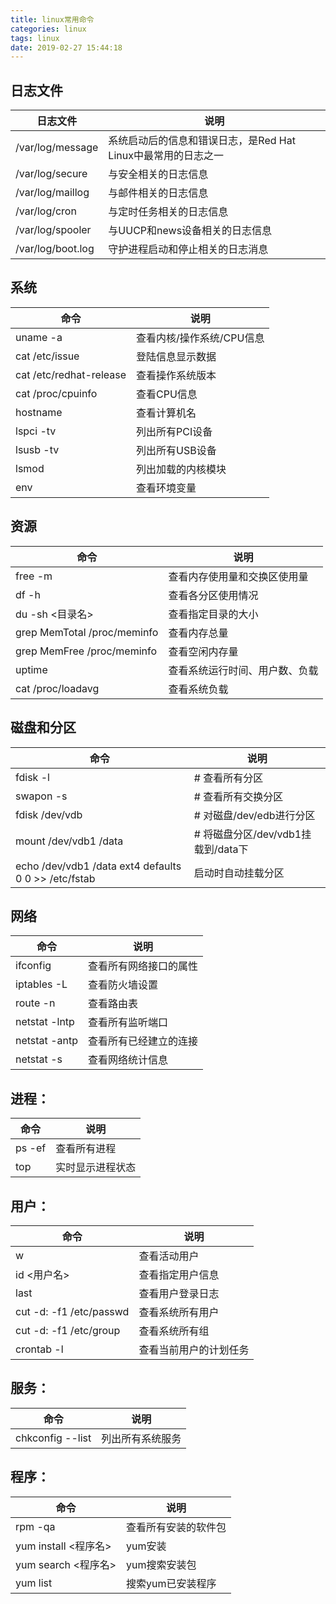 ```yaml
---
title: linux常用命令
categories: linux
tags: linux
date: 2019-02-27 15:44:18
---
```


日志文件
-------

日志文件|说明
-------|----
/var/log/message  | 系统启动后的信息和错误日志，是Red Hat Linux中最常用的日志之一
/var/log/secure	  | 与安全相关的日志信息
/var/log/maillog  |	与邮件相关的日志信息
/var/log/cron     |	与定时任务相关的日志信息
/var/log/spooler  |	与UUCP和news设备相关的日志信息
/var/log/boot.log |	守护进程启动和停止相关的日志消息

系统
----
命令|说明
----|----
uname -a                    |	查看内核/操作系统/CPU信息
cat /etc/issue              |	登陆信息显示数据
cat /etc/redhat-release     |	查看操作系统版本
cat /proc/cpuinfo           |	查看CPU信息
hostname                    |	查看计算机名
lspci -tv                   |	列出所有PCI设备
lsusb -tv                   |	列出所有USB设备
lsmod                       |	列出加载的内核模块
env                         |	查看环境变量

资源
----
命令|说明
----|----
free -m                         |	查看内存使用量和交换区使用量
df -h                           |	查看各分区使用情况
du -sh <目录名>                  |  查看指定目录的大小
grep MemTotal /proc/meminfo     |	查看内存总量
grep MemFree /proc/meminfo      |	查看空闲内存量
uptime                          |	查看系统运行时间、用户数、负载
cat /proc/loadavg               |	查看系统负载

磁盘和分区
----
命令|说明
----|----
fdisk -l                |   # 查看所有分区	 
swapon -s               |   # 查看所有交换分区	 
fdisk /dev/vdb          |   # 对磁盘/dev/edb进行分区
mount /dev/vdb1 /data   |   # 将磁盘分区/dev/vdb1挂载到/data下
echo /dev/vdb1 /data ext4 defaults 0 0 >> /etc/fstab | 启动时自动挂载分区

网络
----
命令|说明
----|----
ifconfig	        |   查看所有网络接口的属性
iptables -L	        |   查看防火墙设置
route -n	        |   查看路由表
netstat -lntp	    |   查看所有监听端口
netstat -antp	    |   查看所有已经建立的连接
netstat -s	        |   查看网络统计信息

进程：
----
命令|说明
----|----
ps -ef  |	查看所有进程
top	    |   实时显示进程状态

用户：
----
命令|说明
----|----
w	                        |   查看活动用户
id <用户名>                 |   查看指定用户信息
last	                    |   查看用户登录日志
cut -d: -f1 /etc/passwd	    |   查看系统所有用户
cut -d: -f1 /etc/group	    |   查看系统所有组
crontab -l  	            |   查看当前用户的计划任务

服务：
----
命令|说明
----|----
chkconfig --list |	列出所有系统服务

程序：
----
命令|说明
----|----
rpm -qa	                |    查看所有安装的软件包
yum install <程序名>    |   yum安装
yum search <程序名>     |   yum搜索安装包
yum list               |   搜索yum已安装程序
